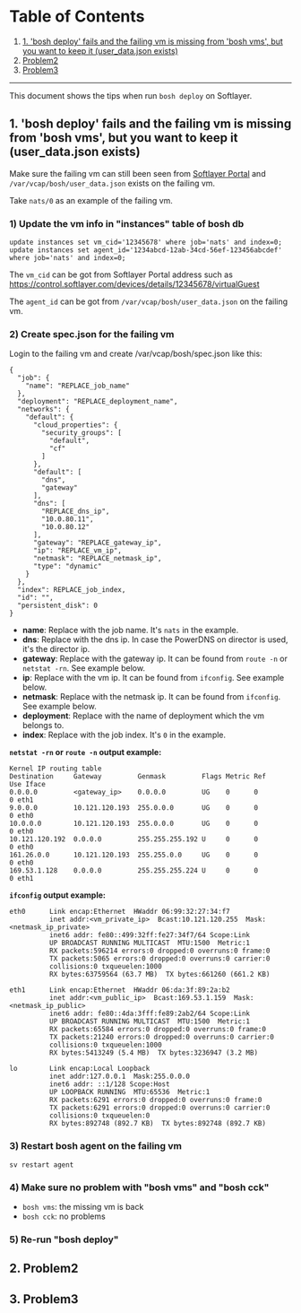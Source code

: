# Table of Contents

1. [1. 'bosh deploy' fails and the failing vm is missing from 'bosh vms', but you want to keep it (user_data.json exists)](#p1)
2. [Problem2](#p2)
3. [Problem3](#p3)

---

This document shows the tips when run `bosh deploy` on Softlayer.

## <a id="p1"></a>1. 'bosh deploy' fails and the failing vm is missing from 'bosh vms', but you want to keep it (user_data.json exists) ####

Make sure the failing vm can still been seen from [Softlayer Portal](https://control.softlayer.com) and `/var/vcap/bosh/user_data.json` exists on the failing vm.

Take `nats/0` as an example of the failing vm.

### 1) Update the vm info in "instances" table of bosh db

```
update instances set vm_cid='12345678' where job='nats' and index=0;
update instances set agent_id='1234abcd-12ab-34cd-56ef-123456abcdef' where job='nats' and index=0;
```
The `vm_cid` can be got from Softlayer Portal address such as https://control.softlayer.com/devices/details/12345678/virtualGuest

The `agent_id` can be got from `/var/vcap/bosh/user_data.json` on the failing vm.
 

### 2) Create spec.json for the failing vm

Login to the failing vm and create /var/vcap/bosh/spec.json like this:

```
{
  "job": {
    "name": "REPLACE_job_name"  
  },
  "deployment": "REPLACE_deployment_name",
  "networks": {
    "default": {
      "cloud_properties": {
        "security_groups": [
          "default",
          "cf"
        ]
      },
      "default": [
        "dns",
        "gateway"
      ],
      "dns": [
        "REPLACE_dns_ip",
        "10.0.80.11",
        "10.0.80.12"
      ],
      "gateway": "REPLACE_gateway_ip",
      "ip": "REPLACE_vm_ip",
      "netmask": "REPLACE_netmask_ip",
      "type": "dynamic"
    }
  },
  "index": REPLACE_job_index,
  "id": "",
  "persistent_disk": 0
} 
```

- **name**: Replace with the job name. It's `nats` in the example.
- **dns**: Replace with the dns ip. In case the PowerDNS on director is used, it's the director ip.
- **gateway**: Replace with the gateway ip. It can be found from `route -n` or `netstat -rn`. See example below.
- **ip**: Replace with the vm ip. It can be found from `ifconfig`. See example below.
- **netmask**: Replace with the netmask ip. It can be found from `ifconfig`. See example below.
- **deployment**: Replace with the name of deployment which the vm belongs to.
- **index**: Replace with the job index. It's `0` in the example.

**`netstat -rn` or `route -n` output example:**
```
Kernel IP routing table
Destination     Gateway         Genmask         Flags Metric Ref    Use Iface
0.0.0.0         <gateway_ip>    0.0.0.0         UG    0      0        0 eth1
9.0.0.0         10.121.120.193  255.0.0.0       UG    0      0        0 eth0
10.0.0.0        10.121.120.193  255.0.0.0       UG    0      0        0 eth0
10.121.120.192  0.0.0.0         255.255.255.192 U     0      0        0 eth0
161.26.0.0      10.121.120.193  255.255.0.0     UG    0      0        0 eth0
169.53.1.128    0.0.0.0         255.255.255.224 U     0      0        0 eth1
```

**`ifconfig` output example:**
```
eth0      Link encap:Ethernet  HWaddr 06:99:32:27:34:f7
          inet addr:<vm_private_ip>  Bcast:10.121.120.255  Mask:<netmask_ip_private>
          inet6 addr: fe80::499:32ff:fe27:34f7/64 Scope:Link
          UP BROADCAST RUNNING MULTICAST  MTU:1500  Metric:1
          RX packets:596214 errors:0 dropped:0 overruns:0 frame:0
          TX packets:5065 errors:0 dropped:0 overruns:0 carrier:0
          collisions:0 txqueuelen:1000
          RX bytes:63759564 (63.7 MB)  TX bytes:661260 (661.2 KB)
 
eth1      Link encap:Ethernet  HWaddr 06:da:3f:89:2a:b2
          inet addr:<vm_public_ip>  Bcast:169.53.1.159  Mask:<netmask_ip_public>
          inet6 addr: fe80::4da:3fff:fe89:2ab2/64 Scope:Link
          UP BROADCAST RUNNING MULTICAST  MTU:1500  Metric:1
          RX packets:65584 errors:0 dropped:0 overruns:0 frame:0
          TX packets:21240 errors:0 dropped:0 overruns:0 carrier:0
          collisions:0 txqueuelen:1000
          RX bytes:5413249 (5.4 MB)  TX bytes:3236947 (3.2 MB)
 
lo        Link encap:Local Loopback
          inet addr:127.0.0.1  Mask:255.0.0.0
          inet6 addr: ::1/128 Scope:Host
          UP LOOPBACK RUNNING  MTU:65536  Metric:1
          RX packets:6291 errors:0 dropped:0 overruns:0 frame:0
          TX packets:6291 errors:0 dropped:0 overruns:0 carrier:0
          collisions:0 txqueuelen:0
          RX bytes:892748 (892.7 KB)  TX bytes:892748 (892.7 KB)
``` 

### 3) Restart bosh agent on the failing vm
`sv restart agent`
 
### 4) Make sure no problem with "bosh vms" and "bosh cck"
- `bosh vms`: the missing vm is back
- `bosh cck`: no problems
 
### 5) Re-run "bosh deploy"



## <a id="p2"></a>2. Problem2


## <a id="p3"></a>3. Problem3
